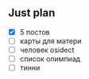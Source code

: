 ## Just plan
- [x] 5 постов
- [ ] карты для матери 
- [ ] человек osidect
- [ ] список олимпиад
- [ ] тинни
